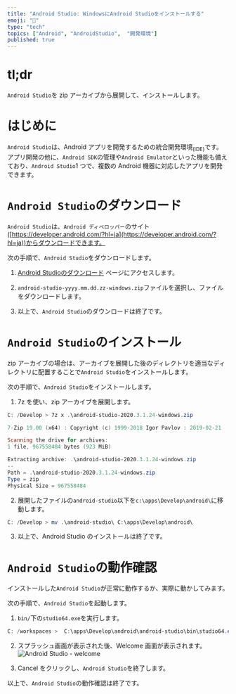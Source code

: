 ```yaml
---
title: "Android Studio: WindowsにAndroid Studioをインストールする"
emoji: "📱"
type: "tech" 
topics: ["Android", "AndroidStudio",  "開発環境"]
published: true
---
```


# tl;dr

``Android Studio``を zip アーカイブから展開して、インストールします。

# はじめに

``Android Studio``は、Android アプリを開発するための統合開発環境<sub>(IDE)</sub>です。
アプリ開発の他に、``Android SDK``の管理や``Android Emulator``といった機能も備えており、``Android Studio``1 つで、複数の Android 機器に対応したアプリを開発できます。



# ``Android Studio``のダウンロード

`Android Studio`は、`Android ディベロッパー`のサイト([https://developer.android.com/?hl=ja](https://developer.android.com/?hl=ja))からダウンロードできます。

次の手順で、``Android Studio``をダウンロードします。


1.  [Android Studioのダウンロード](https://developer.android.com/studio?hl=ja#downloads) ページにアクセスします。


2.  ``android-studio-yyyy.mm.dd.zz-windows.zip``ファイルを選択し、ファイルをダウンロードします。


3.  以上で、``Android Studio``のダウンロードは終了です。


#  ``Android Studio``のインストール

zip アーカイブの場合は、アーカイブを展開した後のディレクトリを適当なディレクトリに配置することで``Android Studio``をインストールします。

次の手順で、``Android Studio``をインストールします。

1.  7z を使い、zip アーカイブを展開します。

   ```powershell
   C: /Develop > 7z x .\android-studio-2020.3.1.24-windows.zip
   
   7-Zip 19.00 (x64) : Copyright (c) 1999-2018 Igor Pavlov : 2019-02-21
   
   Scanning the drive for archives:
   1 file, 967558484 bytes (923 MiB)
   
   Extracting archive: .\android-studio-2020.3.1.24-windows.zip
   --
   Path = .\android-studio-2020.3.1.24-windows.zip
   Type = zip
   Physical Size = 967558484
   
   
   ```
   
2.   展開したファイルの``android-studio``以下を``c:\apps\Develop\android\``に移動します。

   ```powershell
   C: /Develop > mv .\android-studio\ C:\apps\Develop\android\
   
   ```
   
3.   以上で、Android Studio のインストールは終了です。




# ``Android Studio``の動作確認

インストールした``Android Studio``が正常に動作するか、実際に動かしてみます。

次の手順で、``Android Studio``を起動します。



1.   ``bin/``下の``studio64.exe``を実行します。

   ```powershell
   C: /workspaces >  C:\apps\Develop\android\android-studio\bin\studio64.exe
   
   ```
   
2.  スプラッシュ画面が表示された後、Welcome 画面が表示されます。  
  ![Android Studio - welcome](https://i.imgur.com/E1cOese.jpg)

  
3.   Cancel をクリックし、``Android Studio``を終了します。


以上で、``Android Studio``の動作確認は終了です。

